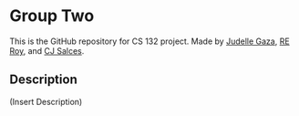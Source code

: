 # Group Two
This is the GitHub repository for CS 132 project. Made by [Judelle Gaza](), [RE Roy](https://github.com/reofficial), and [CJ Salces](https://github.com/rue-22).


## Description
(Insert Description)
